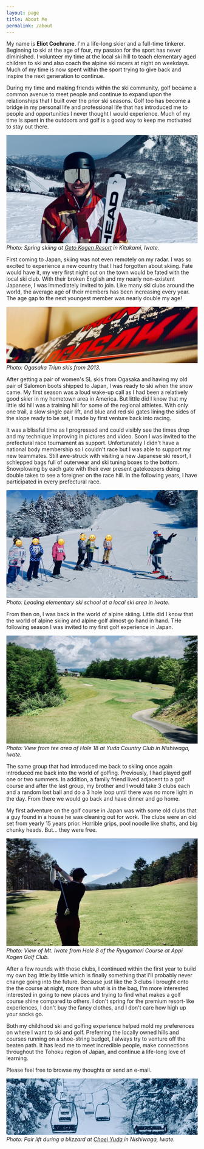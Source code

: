 ```yaml
---
layout: page
title: About Me
permalink: /about
---
```


My name is **Eliot Cochrane**. I'm a life-long skier and a full-time tinkerer. Beginning to ski at the age of four, my passion for the sport has never diminished. I volunteer my time at the local ski hill to teach elementary aged children to ski and also coach the alpine ski racers at night on weekdays. Much of my time is now spent within the sport trying to give back and inspire the next generation to continue.

During my time and making friends within the ski community, golf became a common avenue to meet people and continue to expand upon the relationships that I built over the prior ski seasons. Golf too has become a bridge in my personal life and professional life that has introduced me to people and opportunities I never thought I would experience. Much of my time is spent in the outdoors and golf is a good way to keep me motivated to stay out there.

![Photo of Eliot on at Geto Ski Area](/assets/img/geto-portrait-head.jpeg)
*Photo: Spring skiing at [Geto Kogen Resort](https://www.getokogen.com/winter/index.html) in Kitakami, Iwate.*

First coming to Japan, skiing was not even remotely on my radar. I was so excited to experience a new country that I had forgotten about skiing. Fate would have it, my very first night out on the town would be fated with the local ski club. With their broken English and my nearly non-existent Japanese, I was immediately invited to join. Like many ski clubs around the world, the average age of their members has been increasing every year. The age gap to the next youngest member was nearly double my age!

![Ogasaka Triun skis from 2013](/assets/img/ogasaka-ski-banner.jpeg)
*Photo: Ogasaka Triun skis from 2013.*

After getting a pair of women's SL skis from Ogasaka and having my old pair of Salomon boots shipped to Japan, I was ready to ski when the snow came. My first season was a loud wake-up call as I had been a relatively good skier in my hometown area in America. But little did I know that my little ski hill was a training hill for some of the regional athletes. With only one trail, a slow single pair lift, and blue and red ski gates lining the sides of the slope ready to be set, I made by first venture back into racing.

It was a blissful time as I progressed and could visibly see the times drop and my technique improving in pictures and video. Soon I was invited to the prefectural race tournament as support. Unfortunately I didn't have a national body membership so I couldn't race but I was able to support my new teammates. Still awe-struck with visiting a new Japanese ski resort, I schlepped bags full of outerwear and ski tuning boxes to the bottom. Snowplowing by each gate with their ever present gatekeepers doing double takes to see a foreigner on the race hill. In the following years, I have participated in every prefectural race.

![Eliot Cochrane leading ski school at Yuda Ski Area](/assets/img/yuda-ski-school.jpeg)
*Photo: Leading elementary ski school at a local ski area in Iwate.*

From then on, I was back in the world of alpine skiing. Little did I know that the world of alpine skiing and alpine golf almost go hand in hand. THe following season I was invited to my first golf experience in Japan.

![View from tee area of Hole 18 at Yuda Country Club in Nishiwaga, Iwate](/assets/img/golfintro-4.jpeg)
*Photo: View from tee area of Hole 18 at Yuda Country Club in Nishiwaga, Iwate.*

The same group that had introduced me back to skiing once again introduced me back into the world of golfing. Previously, I had played golf one or two summers. In addition, a family friend lived adjacent to a golf course and after the last group, my brother and I would take 3 clubs each and a random lost ball and do a 3 hole loop until there was no more light in the day. From there we would go back and have dinner and go home.

My first adventure on the golf course in Japan was with some old clubs that a guy found in a house he was cleaning out for work. The clubs were an old set from yearly 15 years prior. Horrible grips, pool noodle like shafts, and big chunky heads. But... they were free.

![View of Mt. Iwate from Hole 8 of the Ryugamori Course at Appi Kogen Golf Club](/assets/img/golfintro-2.jpeg)
*Photo: View of Mt. Iwate from Hole 8 of the Ryugamori Course at Appi Kogen Golf Club.*

After a few rounds with those clubs, I continued within the first year to build my own bag little by little which is finally something that I'll probably never change going into the future. Because just like the 3 clubs I brought onto the the course at night, more than what is in the bag, I'm more interested interested in going to new places and trying to find what makes a golf course shine compared to others. I don't spring for the premium resort-like experiences, I don't buy the fancy clothes, and I don't care how high up your socks go.

Both my childhood ski and golfing experience helped mold my preferences on where I want to ski and golf. Preferring the locally owned hills and courses running on a shoe-string budget, I always try to venture off the beaten path. It has lead me to meet incredible people, make connections throughout the Tohoku region of Japan, and continue a life-long love of learning.

Please feel free to browse my thoughts or send an e-mail.

![Photo from ski lift during heavy snow](/assets/img/lift-banner.jpeg)
*Photo: Pair lift during a blizzard at [Choei Yuda](https://www.town.nishiwaga.lg.jp/kanko_bunka_sports/kanko_tokusan/5/1/1601.html) in Nishiwaga, Iwate.*
